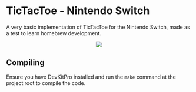 # TicTacToe - Nintendo Switch

A very basic implementation of TicTacToe for the Nintendo Switch, made as a test to learn homebrew development.

<p align="center"><img src="/screenshot.jpg"/></p>

## Compiling

Ensure you have DevKitPro installed and run the `make` command at the project root to compile the code.